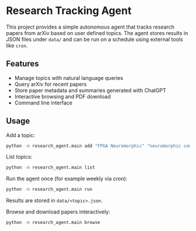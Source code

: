 # Research Tracking Agent

This project provides a simple autonomous agent that tracks research papers from arXiv based on user defined topics. The agent stores results in JSON files under `data/` and can be run on a schedule using external tools like `cron`.

## Features

- Manage topics with natural language queries
- Query arXiv for recent papers
- Store paper metadata and summaries generated with ChatGPT
- Interactive browsing and PDF download
- Command line interface

## Usage

Add a topic:

```bash
python -m research_agent.main add "FPGA Neuromorphic" "neuromorphic computing FPGA"
```

List topics:

```bash
python -m research_agent.main list
```

Run the agent once (for example weekly via cron):

```bash
python -m research_agent.main run
```

Results are stored in `data/<topic>.json`.

Browse and download papers interactively:

```bash
python -m research_agent.main browse
```
